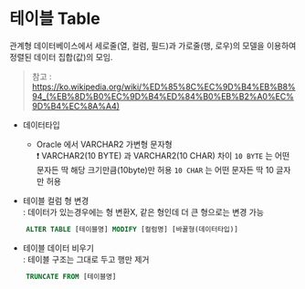 # 테이블 Table

관계형 데이터베이스에서 세로줄(열, 컬럼, 필드)과 가로줄(행, 로우)의 모델을 이용하여 정렬된 데이터 집합(값)의 모임.

> 참고 : https://ko.wikipedia.org/wiki/%ED%85%8C%EC%9D%B4%EB%B8%94_(%EB%8D%B0%EC%9D%B4%ED%84%B0%EB%B2%A0%EC%9D%B4%EC%8A%A4)

- 데이터타입

  - Oracle 에서 VARCHAR2 가변형 문자형<br>
    ❗ VARCHAR2(10 BYTE) 과 VARCHAR2(10 CHAR) 차이
    `10 BYTE` 는 어떤 문자든 딱 해당 크기만큼(10byte)만 허용
    `10 CHAR` 는 어떤 문자든 딱 10 글자만 허용

- 테이블 컬럼 형 변경<br>
  : 데이터가 있는경우에는 형 변환X, 같은 형인데 더 큰 형으로는 변경 가능

```sql
    ALTER TABLE [테이블명] MODIFY [컬럼명] [바꿀형(데이터타입)]
```

- 테이블 데이터 비우기<br>
  : 테이블 구조는 그대로 두고 행만 제거

```sql
    TRUNCATE FROM [테이블명]
```
